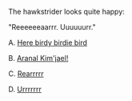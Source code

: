 The hawkstrider looks quite happy:

"Reeeeeeaarrr. Uuuuuurr."

A. [Here birdy birdie bird](../../error/error.md)

B. [Aranal Kim'jael!](../../rude/rude.md)

C. [Rearrrrr](./tier3/tier3.md)

D. [Urrrrrrr](../../error/error.md)